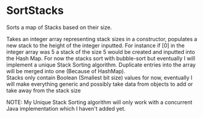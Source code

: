 # SortStacks
Sorts a map of Stacks based on their size.

Takes an integer array representing stack sizes in a constructor, populates a new stack to the height of the integer inputted. For instance if [0] in the integer array was 5 a stack of the size 5 would be created and inputted into the Hash Map. For now the stacks sort with bubble-sort but eventually I will implement a unique Stack Sorting algorithm. Duplicate entries into the array will be merged into one (Because of HashMap).  
Stacks only contain Boolean (Smallest bit size) values for now, eventually I will make everything generic and possibly take data from objects to add or take away from the stack size

NOTE: My Unique Stack Sorting algorithm will only work with a concurrent Java implementation which I haven't added yet.
